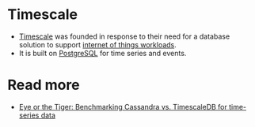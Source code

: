 # Timescale
- [Timescale](https://www.timescale.com/) was founded in response to their need for a database solution to support [internet of things workloads](https://en.wikipedia.org/wiki/TimescaleDB).
- It is built on [PostgreSQL](../../SQLvsNoSQL/Readme.md) for time series and events.

# Read more
- [Eye or the Tiger: Benchmarking Cassandra vs. TimescaleDB for time-series data](https://medium.com/timescale/time-series-data-cassandra-vs-timescaledb-postgresql-7c2cc50a89ce)